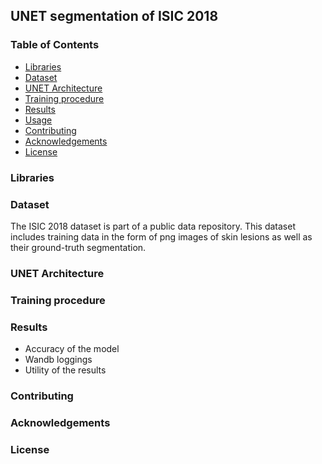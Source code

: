 ## UNET segmentation of ISIC 2018
### Table of Contents
  - [Libraries](#libraries)
  - [Dataset](#dataset)
  - [UNET Architecture](#unet-architecture)
  - [Training procedure](#training-procedure)
  - [Results](#results)
  - [Usage](#usage)
  - [Contributing](#contributing)
  - [Acknowledgements](#acknowledgements)
  - [License](#license)

### Libraries

### Dataset
The ISIC 2018 dataset is part of a public data repository. This dataset includes training data in the form of png images of skin lesions as well as their ground-truth segmentation. 
### UNET Architecture

### Training procedure

### Results
 - Accuracy of the model
 - Wandb loggings
 - Utility of the results

### Contributing

### Acknowledgements

### License